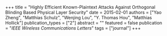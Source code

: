 +++
title = "Highly Efficient Known-Plaintext Attacks Against Orthogonal Blinding Based Physical Layer Security"
date = 2015-02-01
authors = ["Yao Zheng", "Matthias Schulz", "Wenjing Lou", "Y. Thomas Hou", "Matthias Hollick"]
publication_types = ["2"]
abstract = ""
featured = false
publication = "*IEEE Wireless Communications Letters*"
tags = ["journal"]
+++

